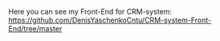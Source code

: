 Here you can see my Front-End for CRM-system: https://github.com/DenisYaschenkoCntu/CRM-system-Front-End/tree/master

